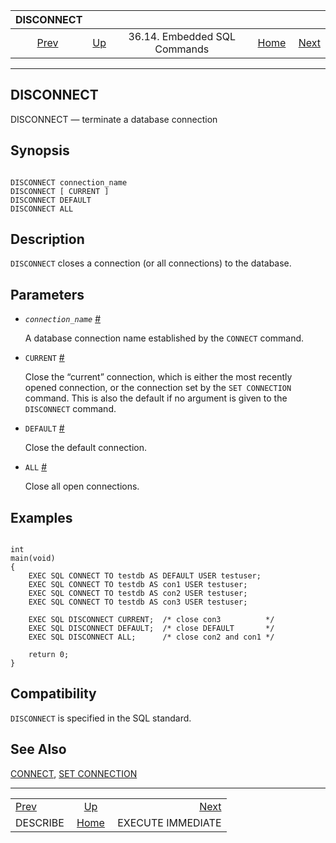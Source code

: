 

|                 DISCONNECT                 |                                                             |                              |                                                       |                                                              |
| :----------------------------------------: | :---------------------------------------------------------- | :--------------------------: | ----------------------------------------------------: | -----------------------------------------------------------: |
| [Prev](ecpg-sql-describe.html "DESCRIBE")  | [Up](ecpg-sql-commands.html "36.14. Embedded SQL Commands") | 36.14. Embedded SQL Commands | [Home](index.html "PostgreSQL 17devel Documentation") |  [Next](ecpg-sql-execute-immediate.html "EXECUTE IMMEDIATE") |

***

## DISCONNECT

DISCONNECT — terminate a database connection

## Synopsis

```

DISCONNECT connection_name
DISCONNECT [ CURRENT ]
DISCONNECT DEFAULT
DISCONNECT ALL
```

## Description

`DISCONNECT` closes a connection (or all connections) to the database.

## Parameters

* *`connection_name`* [#](#ECPG-SQL-DISCONNECT-CONNECTION-NAME)

    A database connection name established by the `CONNECT` command.

* `CURRENT` [#](#ECPG-SQL-DISCONNECT-CURRENT)

    Close the “current” connection, which is either the most recently opened connection, or the connection set by the `SET CONNECTION` command. This is also the default if no argument is given to the `DISCONNECT` command.

* `DEFAULT` [#](#ECPG-SQL-DISCONNECT-DEFAULT)

    Close the default connection.

* `ALL` [#](#ECPG-SQL-DISCONNECT-ALL)

    Close all open connections.

## Examples

```

int
main(void)
{
    EXEC SQL CONNECT TO testdb AS DEFAULT USER testuser;
    EXEC SQL CONNECT TO testdb AS con1 USER testuser;
    EXEC SQL CONNECT TO testdb AS con2 USER testuser;
    EXEC SQL CONNECT TO testdb AS con3 USER testuser;

    EXEC SQL DISCONNECT CURRENT;  /* close con3          */
    EXEC SQL DISCONNECT DEFAULT;  /* close DEFAULT       */
    EXEC SQL DISCONNECT ALL;      /* close con2 and con1 */

    return 0;
}
```

## Compatibility

`DISCONNECT` is specified in the SQL standard.

## See Also

[CONNECT](ecpg-sql-connect.html "CONNECT"), [SET CONNECTION](ecpg-sql-set-connection.html "SET CONNECTION")

***

|                                            |                                                             |                                                              |
| :----------------------------------------- | :---------------------------------------------------------: | -----------------------------------------------------------: |
| [Prev](ecpg-sql-describe.html "DESCRIBE")  | [Up](ecpg-sql-commands.html "36.14. Embedded SQL Commands") |  [Next](ecpg-sql-execute-immediate.html "EXECUTE IMMEDIATE") |
| DESCRIBE                                   |    [Home](index.html "PostgreSQL 17devel Documentation")    |                                            EXECUTE IMMEDIATE |
